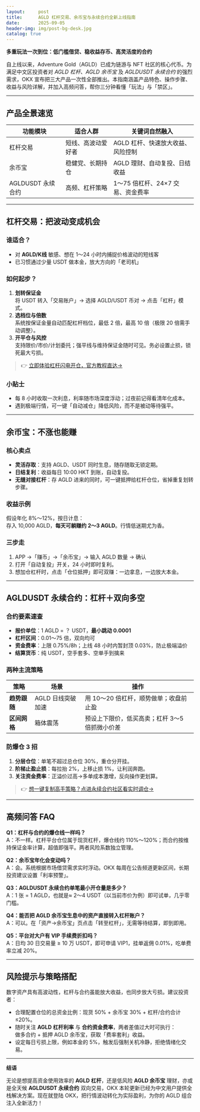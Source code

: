 ```yaml
---
layout:     post
title:      AGLD 杠杆交易、余币宝与永续合约全新上线指南
date:       2025-09-05
header-img: img/post-bg-desk.jpg
catalog: true
---
```


**多重玩法一次到位：低门槛借贷、稳收益存币、高灵活度的合约**

自上线以来，Adventure Gold（AGLD）已成为链游与 NFT 社区的核心代币。为满足中文区投资者对 *AGLD 杠杆*、*AGLD 余币宝* 及 *AGLDUSDT 永续合约* 的强烈需求，OKX 宣布把三大产品一次性全部推出。本指南涵盖产品特色、操作步骤、收益与风险详解，并加入高频问答，帮你三分钟看懂「玩法」与「禁区」。

---

## 产品全景速览

| 功能模块 | 适合人群 | 关键词自然融入  
|---|---|---  
| 杠杆交易 | 短线、高波动爱好者 | AGLD 杠杆、快速放大收益、风险控制  
| 余币宝 | 稳健党、长期持仓 | AGLD 理财、自动复投、日结收益  
| AGLDUSDT 永续合约 | 高频、杠杆策略 | 1～75 倍杠杆、24×7 交易、资金费率  

---

## 杠杆交易：把波动变成机会

### 谁适合？

- 对 **AGLD/K线** 敏感、想在 1～24 小时内捕捉价格波动的短线客  
- 已习惯通过少量 USDT 做本金，放大方向的「老司机」

### 如何起步？

1. **划转保证金**  
   将 USDT 转入「交易账户」→ 选择 AGLD/USDT 币对 → 点击「杠杆」模式。  
2. **选档位与倍数**  
   系统按保证金量自动匹配杠杆档位，最低 2 倍，最高 10 倍（极限 20 倍需手动调整）。  
3. **开平仓与风控**  
   支持限价/市价/计划委托；强平线与维持保证金随时可见。务必设置止损，锁死最大亏损。

> 👉 [立即体验杠杆闪电开仓，官方教程直达→](https://okxdog.com/)

### 小贴士

- 每 8 小时收取一次利息，利率随市场深度浮动；过夜前记得看清年化成本。  
- 遇到极端行情，可一键「自动减仓」降低风险，而不是被动等待强平。

---

## 余币宝：不涨也能赚

### 核心卖点

- **灵活存取**：支持 AGLD、USDT 同时生息，随存随取无锁定期。  
- **日结复利**：收益每日 10:00 HKT 到账，自动复投。  
- **无缝对接杠杆**：存 AGLD 进来的同时，可一键抵押给杠杆仓位，省掉重复划转步骤。

### 收益示例  
假设年化 8%～12%，按日计息：  
存入 10,000 AGLD，**每天可躺赚约 2～3 AGLD**。行情低迷期尤为香。

### 三步走

1. APP →「赚币」→「余币宝」→ 输入 AGLD 数量 → 确认  
2. 打开「自动复投」开关，24 小时即时复利。  
3. 想加仓杠杆时，点击「仓位抵押」即可双赚：一边拿息，一边放大本金。

---

## AGLDUSDT 永续合约：杠杆＋双向多空

### 合约要素速查

- **报价单位**：1 AGLD = ？ USDT，**最小跳动 0.0001**  
- **杠杆区间**：0.01～75 倍，双向均可  
- **资金费率**：上限 0.75%/8h；上线 48 小时内暂封顶 0.03%，防止极端溢价  
- **结算货币**：纯 USDT，空手套多、空单手到擒来

### 两种主流策略

| 策略 | 场景 | 操作  
|---|---|---  
| **趋势跟随** | AGLD 日线突破加速 | 用 10～20 倍杠杆，顺势做单；收盘前止盈  
| **区间网格** | 箱体震荡 | 预设上下限价，低买高卖；杠杆 3～5 倍抓微小价差  

### 防爆仓 3 招

1. **分层仓位**：单笔不超过总仓位 30%，重仓分开挂。  
2. **阶梯止盈止损**：每拉抬 2%，上移止损 1%，让利润奔跑。  
3. **关注资金费率**：正溢价过高→多单成本激增，反向操作更划算。

> 👉 [想一键复制高手策略？点进永续合约社区看实时调仓→](https://okxdog.com/)

---

## 高频问答 FAQ

**Q1：杠杆与合约的爆仓线一样吗？**  
A：不一样。杠杆平台仓位属于现货杠杆，爆仓线约 110%～120%；而合约按维持保证金率计算，超值即强平。两者风险系数独立管理。

**Q2：余币宝年化会变动吗？**  
A：会。系统根据市场借贷需求实时浮动。OKX 每周在公告频道更新区间，长期投资建议设置「利率预警」。

**Q3：AGLDUSDT 永续合约单笔最小开仓量是多少？**  
A：1 张 = 1 AGLD，也就是≈ 2～4 USDT（以当前市价为例）即可试单，几乎零门槛。

**Q4：能否把 AGLD 余币宝生息中的资产直接转入杠杆账户？**  
A：可以。在「资产→余币宝」页点击「转至杠杆」，无需等待结算，即到即用。

**Q5：平台对大户有 VIP 手续费折扣吗？**  
A：日均 30 日交易量 ≥ 10 万 USDT，即可申请 VIP1，挂单返佣 0.01%，吃单费率立减 20%。

---

## 风险提示与策略搭配

数字资产具有高波动性，杠杆与合约虽能放大收益，也同步放大亏损。建议投资者：

- 合理配置仓位的总资金比例：现货 50% + 余币宝 30% + 杠杆/合约合计 ≤20%。  
- 随时关注 **AGLD 杠杆利率** 与 **合约资金费率**，两者差值过大时可执行：  
  做多合约 + 抵押 AGLD 余币宝，获取「费率套利」收益。  
- 设定每日亏损上限，例如本金的 5%，触发后强制关机冷静，拒绝情绪化交易。

---

**结语**

无论是想提高资金使用效率的 **AGLD 杠杆**，还是低风险 **AGLD 余币宝** 理财，亦或是全天候 **AGLDUSDT 永续合约** 双向交易，OKX 本轮更新已经为中文用户提供全栈解决方案。现在就登陆 OKX，把行情波动转化为实际盈利，为你的 AGLD 组合注入全新活力！